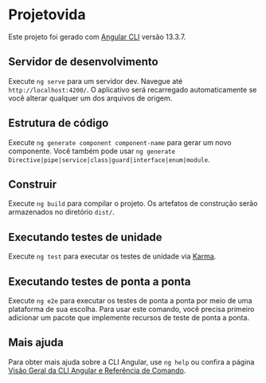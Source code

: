 # Projetovida

Este projeto foi gerado com [Angular CLI](https://github.com/angular/angular-cli) versão 13.3.7.

## Servidor de desenvolvimento

Execute `ng serve` para um servidor dev. Navegue até `http://localhost:4200/`. O aplicativo será recarregado automaticamente se você alterar qualquer um dos 
arquivos de origem.

## Estrutura de código

Execute `ng generate component component-name` para gerar um novo componente. 
Você também pode usar `ng generate Directive|pipe|service|class|guard|interface|enum|module`.

## Construir

Execute `ng build` para compilar o projeto. Os artefatos de construção serão armazenados no diretório `dist/`.

## Executando testes de unidade

Execute `ng test` para executar os testes de unidade via [Karma](https://karma-runner.github.io).

## Executando testes de ponta a ponta

Execute `ng e2e` para executar os testes de ponta a ponta por meio de uma plataforma de sua escolha. Para usar este comando, 
você precisa primeiro adicionar um pacote que implemente recursos de teste de ponta a ponta.

## Mais ajuda

Para obter mais ajuda sobre a CLI Angular, use `ng help` ou confira a página [Visão Geral da CLI Angular e Referência de Comando](https://angular.io/cli).
